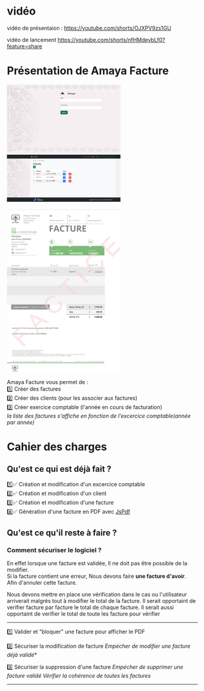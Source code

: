 # vidéo

vidéo de présentaion :
https://youtube.com/shorts/OJXPV9zs1GU

vidéo  de lancement
https://youtube.com/shorts/nfHMdeybLf0?feature=share  


# Présentation de Amaya Facture
<img src="./img-readme/screen-1.png" width="300">  <img src="./img-readme/screen-2.png" width="300"> 
<br>
<br>
<img src="./img-readme/screen-3.png" width="300">

Amaya Facture vous permet de :  
:one: Créer des factures  
:two: Créer des clients (pour les associer aux factures)  
:three: Créer exercice comptable (l'année en cours de facturation)    
_la liste des factures s'affiche en fonction de l'excercice comptable(année par année)_  

# Cahier des charges
## Qu'est ce qui est déjà fait ?

:one::white_check_mark: Création et modification d'un excercice comptable  
:two::white_check_mark: Création et modification d'un client  
:three::white_check_mark: Création et modification d'une facture  
:four::white_check_mark: Génération d'une facture en PDF avec <a href="https://artskydj.github.io/jsPDF/docs/jsPDF.html">JsPdf</a>  

## Qu'est ce qu'il reste à faire ?

### Comment sécuriser le logiciel ?
En effet lorsque une facture est validée, Il ne doit pas être possible de la modifier.  
Si la facture contient une erreur, Nous devons faire **une facture d'avoir**.  
Afin d'annuler cette facture. 
   
Nous devons mettre en place une vérification dans le cas ou l'utilisateur arriverait malgrés tout à modifier le total de la facture.
Il serait opportaint de verifier facture par facture le total de chaque facture.
Il serait aussi opportaint de verifier le total de toute les facture pour vérifier

-------------------
:one: Valider et "bloquer" une facture pour afficher le PDF  
  
:two: Sécuriser la modification de facture
_Empécher de modifier une facture déjà validé_*

:three: Sécuriser la suppression d'une facture
_Empécher de supprimer une facture validé_
_Vérifier la cohérence de toutes les factures_

-------------------
